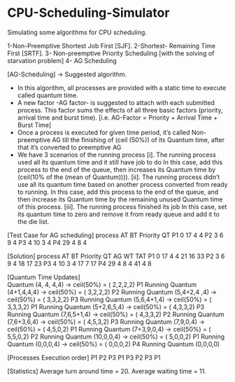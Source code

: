 # CPU-Scheduling-Simulator
Simulating some algorithms for CPU scheduling.

1-Non-Preemptive Shortest Job First [SJF].
2-Shortest- Remaining Time First [SRTF].
3- Non-preemptive Priority Scheduling [with the solving of starvation problem]
4- AG Scheduling

[AG-Scheduling] -> Suggested algorithm.
* In this algorithm, all processes are provided with a static time to execute called quantum time.
* A new factor -AG factor- is suggested to attach with each submitted process. This factor sums the effects of all three basic factors
  (priority, arrival time and burst time).
  [i.e. AG-Factor = Priority + Arrival Time + Burst Time]
* Once a process is executed for given time period, it’s called Non-preemptive AG till the finishing of (ceil (50%)) of its Quantum time,
  after that it’s converted to preemptive AG
* We have 3 scenarios of the running process
[i]. The running process used all its quantum time and it still have job to do 
        In this case, add this process to the end of the queue, then increases its Quantum time by (ceil(10% of the (mean of Quantum)))).
[ii]. The running process didn’t use all its quantum time based on another process converted from ready to running.
        In this case, add this process to the end of the queue, and then increase its Quantum time by the remaining unused Quantum 
        time of this process.
[iii]. The running process finished its job 
        In this case, set its quantum time to zero and remove it from ready queue and add it to the die list.


[Test Case for AG scheduling] 
process       AT        BT       Priority        QT
  P1          0         17          4             4
  P2          3         6           9             4
  P3          4         10          3             4
  P4          29        4           8             4
  
 [Solution]
 process       AT        BT       Priority        QT        AG        WT        TAT
  P1          0         17          4             4         21        16         33
  P2          3         6           9             4         18        17         23
  P3          4         10          3             4         17        7          17
  P4          29        4           8             4         41        4           8

[Quantum Time Updates]  
  Quantum (4, 4, 4,4) -> ceil(50%) = ( 2,2,2,2) P1 Running
  Quantum (4+1,4,4,4) -> ceil(50%) = ( 3,2,2,2) P2 Running
  Quantum (5,4+2,4 ,4) -> ceil(50%) = ( 3,3,2,2) P3 Running
  Quantum (5,6,4+1,4) -> ceil(50%) = ( 3,3,3,2) P1 Running
  Quantum (5+2,6,5,4) -> ceil(50%) = ( 4,3,3,2) P3 Running
  Quantum (7,6,5+1,4) -> ceil(50%) = ( 4,3,3,2) P2 Running
  Quantum (7,6+3,6,4) -> ceil(50%) = ( 4,5,3,2) P3 Running
  Quantum (7,9,0,4) -> ceil(50%) = ( 4,5,0,2) P1 Running
  Quantum (7+3,9,0,4) -> ceil(50%) = ( 5,5,0,2) P2 Running
  Quantum (10,0,0,4) -> ceil(50%) = ( 5,0,0,2) P1 Running
  Quantum (0,0,0,4) -> ceil(50%) = ( 0,0,0,2) P4 Running
  Quantum (0,0,0,0)

[Processes Execution order]
  P1 P2 P3 P1 P3 P2 P3 P1
  
[Statistics]
  Average turn around time = 20.
  Average waiting time = 11.
